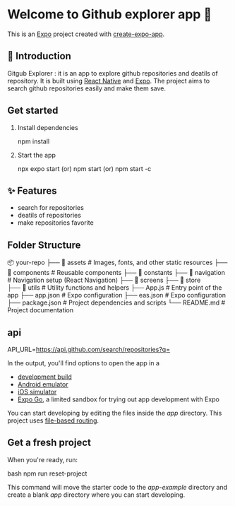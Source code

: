# Welcome to Github explorer app 👋

This is an [Expo](https://expo.dev) project created with [create-expo-app](https://www.npmjs.com/package/create-expo-app).


## 📝 Introduction

Gitgub Explorer : it is an app to explore github repositories and deatils of repository. It is built using [React Native](https://reactnative.dev/) and [Expo](https://expo.dev/). The project aims to search github repositories easily and make them save.

## Get started

1. Install dependencies

   npm install

2. Start the app

   npx expo start (or) npm start (or) npm start -c

## ✨ Features

- search for repositories
- deatils of repositories
- make repositories favorite 



## Folder Structure 

📦 your-repo
├── 📁 assets          # Images, fonts, and other static resources
├── 📁 components      # Reusable components
├── 📁 constants
├── 📁 navigation      # Navigation setup (React Navigation)
├── 📁 screens
├── 📁 store     
├── 📁 utils           # Utility functions and helpers
├── App.js             # Entry point of the app
├── app.json           # Expo configuration
├── eas.json           # Expo configuration
├── package.json       # Project dependencies and scripts
└── README.md          # Project documentation

## api 

API_URL=https://api.github.com/search/repositories?q=


In the output, you'll find options to open the app in a

- [development build](https://docs.expo.dev/develop/development-builds/introduction/)
- [Android emulator](https://docs.expo.dev/workflow/android-studio-emulator/)
- [iOS simulator](https://docs.expo.dev/workflow/ios-simulator/)
- [Expo Go](https://expo.dev/go), a limited sandbox for trying out app development with Expo

You can start developing by editing the files inside the *app* directory. This project uses [file-based routing](https://docs.expo.dev/router/introduction).

## Get a fresh project

When you're ready, run:

bash
npm run reset-project


This command will move the starter code to the *app-example* directory and create a blank *app* directory where you can start developing.